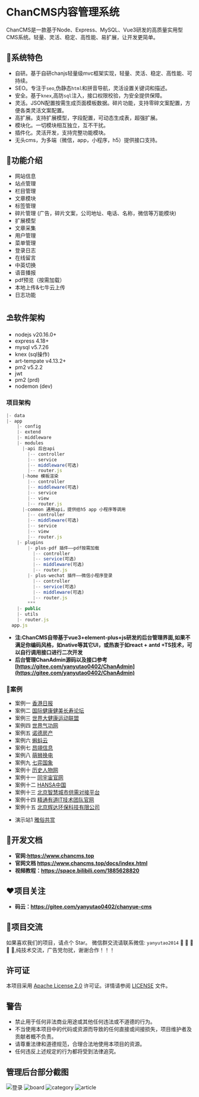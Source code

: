 # ChanCMS内容管理系统

ChanCMS是一款基于Node、Express、MySQL、Vue3研发的高质量实用型CMS系统。轻量、灵活、稳定、高性能、易扩展，让开发更简单。

## 🌈系统特色

* 自研。基于自研chanjs轻量级mvc框架实现，轻量、灵活、稳定、高性能、可持续。
* SEO。专注于`seo`,伪静态`html`和拼音导航，灵活设置关键词和描述。
* 安全。基于`knex`,高防`sql`注入，接口权限校验，为安全提供保障。
* 灵活。JSON配置按需生成页面模板数据。碎片功能，支持零碎文案配置，方便各类灵活文案配置。
* 高扩展。支持扩展模型，字段配置，可动态生成表，超强扩展。
* 模块化。一切模块相互独立，互不干扰。
* 插件化。灵活开发，支持完整功能模块。
* 无头cms，为多端（微信，app，小程序，h5）提供接口支持。

## 🚧功能介绍

* 网站信息
* 站点管理
* 栏目管理
* 文章模块
* 标签管理
* 碎片管理 (广告，碎片文案，公司地址、电话、名称，微信等万能模块)
* 扩展模型
* 文章采集
* 用户管理
* 菜单管理
* 登录日志
* 在线留言
* 中英切换
* 语音播报
* pdf预览（按需加载）
* 本地上传&七牛云上传
* 日志功能

## ⛱️软件架构

* nodejs v20.16.0+
* express 4.18+
* mysql v5.7.26
* knex (sql操作)
* art-tempate v4.13.2+
* pm2   v5.2.2
* jwt  
* pm2 (prd)
* nodemon (dev)
  
### 项目架构

```JavaScript
|- data
|- app
    |- config
    |- extend 
    |- middleware 
    |- modules
      |-api 后台api
        |-- controller
        |-- service
        |-- middleware(可选)
        |-- router.js
      |-home 模板渲染
        |-- controller
        |-- middleware(可选)
        |-- service
        |-- view
        |-- router.js
      |-common 通用api，提供给h5 app 小程序等调用
        |-- controller
        |-- middleware(可选)
        |-- service
        |-- view
        |-- router.js
    |- plugins 
        |- plus-pdf 插件——pdf按需加载
          |-- controller
          |-- service(可选)
          |-- middleware(可选)
          |-- router.js
        |- plus-wechat 插件——微信小程序登录
          |-- controller
          |-- service(可选)
          |-- middleware(可选)
          |-- router.js
        ***  
    |- public
    |- utils
    |- router.js
  app.js
  ```

* **注:ChanCMS自带基于vue3+element-plus+js研发的后台管理界面,如果不满足你编码风格，如native等其它UI，或热衷于如react + antd +TS技术，可以自行调用接口进行二次开发**
* **后台管理ChanAdmin源码以及接口参考 [https://gitee.com/yanyutao0402/ChanAdmin](https://gitee.com/yanyutao0402/ChanAdmin)**

### 🍅️案例

* 案例一   [香港日报](http://www.hongkongdaily.net/)
* 案例二   [国际健康健美长寿论坛](http://www.internationjms.cn/)
* 案例三   [世界大健康运动联盟](http://www.worldhealthgames.com/)
* 案例四   [世界气功网](http://www.shijieqigong.com/)
* 案例五   [诺德房产](https://www.nuodefangchan.com/)
* 案例六   [蝌蚪云](https://kd-yun.top/)
* 案例七   [昂翊信息](http://www.angyi-iot.com/)
* 案例八   [萌狮换电](http://www.51mshd.com/)
* 案例九   [七弈国象](https://doc.7yi.link/)
* 案例十   [历史人物网](https://ancestries.cn/)
* 案例十一 [同宇宙官网](http://www.zdmedia.com.cn:81/)
* 案例十二 [HANSA中国](http://www.hansa-asia.com/)
* 案例十三 [北京智慧城市供需对接平台](https://gongxudj.com/#/headerNav/newHome)
* 案例十四 [精通有道IT技术团队官网](http://www.wmjtyd.net/)
* 案例十五 [北京辉达环保科技有限公司](http://www.huidaep.com/)
<!-- * 案例十   [超前端](https://zoye.top/) -->

* 演示站1  [雅俗共赏](http://www.cqsmservices.cn/)

## 👵开发文档

* **官网:<https://www.chancms.top>**
* **官网文档 <https://www.chancms.top/docs/index.html>**
* **视频教程：<https://space.bilibili.com/1885628820>**

## ❤️项目关注

* **码云：<https://gitee.com/yanyutao0402/chanyue-cms>**

## 👴项目交流

 如果喜欢我们的项目，请点个 Star。
 微信群交流请联系微信: `yanyutao2014` 🧒 👧 👱  🧔 👴,纯技术交流，广告党勿扰，谢谢合作！！！

## 许可证

本项目采用 [Apache License 2.0](LICENSE) 许可证。详情请参阅 [LICENSE](LICENSE) 文件。

## 警告

* 禁止用于任何非法商业用途或其他任何违法或不道德的行为。
* 不当使用本项目中的代码或资源而导致的任何直接或间接损失，项目维护者及贡献者概不负责。
* 请尊重法律和道德规范，合理合法地使用本项目的资源。
* 任何违反上述规定的行为都将受到法律追究。

## 管理后台部分截图

![登录](https://pic.imgdb.cn/item/6749e83fd0e0a243d4db4f12.jpg)
![board](https://pic.imgdb.cn/item/6749e83fd0e0a243d4db4f11.jpg)
![category](https://pic.imgdb.cn/item/6749e83fd0e0a243d4db4f10.jpg)
![article](https://pic.imgdb.cn/item/6749e83fd0e0a243d4db4f13.jpg)
